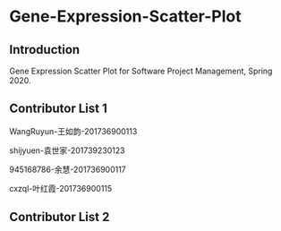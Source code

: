 # Gene-Expression-Scatter-Plot
## Introduction
Gene Expression Scatter Plot for Software Project Management, Spring 2020.

## Contributor List 1

WangRuyun-王如韵-201736900113

shijyuen-袁世家-201739230123

945168786-余慧-201736900117

cxzql-叶红霞-201736900115

## Contributor List 2